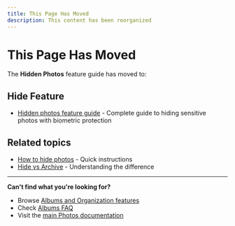 ```yaml
---
title: This Page Has Moved
description: This content has been reorganized
---
```


# This Page Has Moved

The **Hidden Photos** feature guide has moved to:

## Hide Feature

- [Hidden photos feature guide](/photos/features/albums-and-organization/hide) - Complete guide to hiding sensitive photos with biometric protection

## Related topics

- [How to hide photos](/photos/faq/albums-and-organization#hide-photos) - Quick instructions
- [Hide vs Archive](/photos/faq/albums-and-organization#hide-vs-archive) - Understanding the difference

---

**Can't find what you're looking for?**

- Browse [Albums and Organization features](/photos/features/albums-and-organization/albums)
- Check [Albums FAQ](/photos/faq/albums-and-organization)
- Visit the [main Photos documentation](/photos/)

